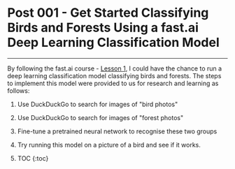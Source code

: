 # Post 001 - Get Started Classifying Birds and Forests Using a fast.ai Deep Learning Classification Model
---
By following the fast.ai course - [Lesson 1](https://aaronfan20x3.github.io/about.html), I could have the chance to run a deep learning classification model classifying birds and forests. The steps to implement this model were provided to us for research and learning as follows:
1. Use DuckDuckGo to search for images of "bird photos"
1. Use DuckDuckGo to search for images of "forest photos"
1. Fine-tune a pretrained neural network to recognise these two groups
1. Try running this model on a picture of a bird and see if it works.



1. TOC
{:toc}